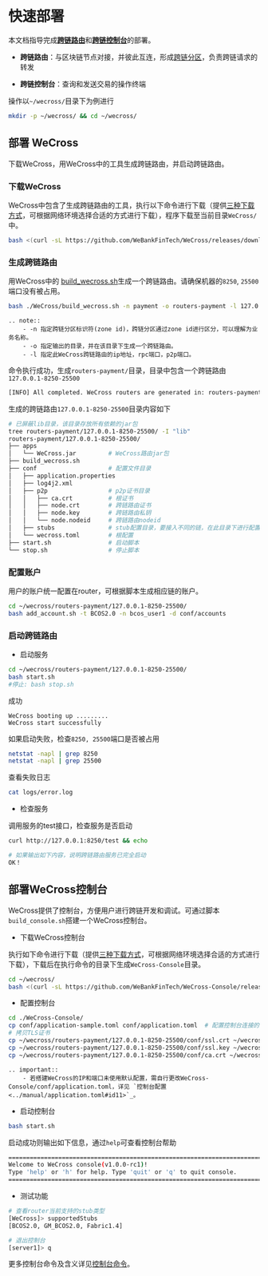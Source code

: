 # 快速部署

本文档指导完成[**跨链路由**](../introduction/introduction.html#id2)和[**跨链控制台**](../manual/console.md)的部署。

* **跨链路由**：与区块链节点对接，并彼此互连，形成[跨链分区](../introduction/introduction.html#id2)，负责跨链请求的转发

* **跨链控制台**：查询和发送交易的操作终端

操作以`~/wecross/`目录下为例进行

``` bash
mkdir -p ~/wecross/ && cd ~/wecross/
```

## 部署 WeCross

下载WeCross，用WeCross中的工具生成跨链路由，并启动跨链路由。

### 下载WeCross

WeCross中包含了生成跨链路由的工具，执行以下命令进行下载（提供[三种下载方式](../version/download.html#wecross)，可根据网络环境选择合适的方式进行下载），程序下载至当前目录`WeCross/`中。

```bash
bash <(curl -sL https://github.com/WeBankFinTech/WeCross/releases/download/resources/download_wecross.sh)
```

### 生成跨链路由

用WeCross中的 [build_wecross.sh](../manual/scripts.html#wecross)生成一个跨链路由。请确保机器的`8250`, `25500`端口没有被占用。

```bash
bash ./WeCross/build_wecross.sh -n payment -o routers-payment -l 127.0.0.1:8250:25500 
```

```eval_rst
.. note::
    - -n 指定跨链分区标识符(zone id)，跨链分区通过zone id进行区分，可以理解为业务名称。
    - -o 指定输出的目录，并在该目录下生成一个跨链路由。
    - -l 指定此WeCross跨链路由的ip地址，rpc端口，p2p端口。
```

命令执行成功，生成`routers-payment/`目录，目录中包含一个跨链路由`127.0.0.1-8250-25500`

``` bash
[INFO] All completed. WeCross routers are generated in: routers-payment/
```

生成的跨链路由`127.0.0.1-8250-25500`目录内容如下

```bash
# 已屏蔽lib目录，该目录存放所有依赖的jar包
tree routers-payment/127.0.0.1-8250-25500/ -I "lib"
routers-payment/127.0.0.1-8250-25500/
├── apps
│   └── WeCross.jar         # WeCross路由jar包
├── build_wecross.sh
├── conf                    # 配置文件目录
│   ├── application.properties	
│   ├── log4j2.xml 
│   ├── p2p                 # p2p证书目录
│   │   ├── ca.crt          # 根证书
│   │   ├── node.crt        # 跨链路由证书
│   │   ├── node.key        # 跨链路由私钥
│   │   └── node.nodeid     # 跨链路由nodeid
│   ├── stubs               # stub配置目录，要接入不同的链，在此目录下进行配置
│   └── wecross.toml        # 根配置
├── start.sh                # 启动脚本
└── stop.sh                 # 停止脚本
```

### 配置账户
用户的账户统一配置在router，可根据脚本生成相应链的账户。

```bash
cd ~/wecross/routers-payment/127.0.0.1-8250-25500/
bash add_account.sh -t BCOS2.0 -n bcos_user1 -d conf/accounts
```

### 启动跨链路由

* 启动服务

```bash
cd ~/wecross/routers-payment/127.0.0.1-8250-25500/
bash start.sh 
#停止: bash stop.sh
```
成功

```
WeCross booting up .........
WeCross start successfully
```
如果启动失败，检查`8250, 25500`端口是否被占用

``` bash
netstat -napl | grep 8250
netstat -napl | grep 25500
```

查看失败日志

```bash
cat logs/error.log
```

* 检查服务

调用服务的test接口，检查服务是否启动
``` bash
curl http://127.0.0.1:8250/test && echo

# 如果输出如下内容，说明跨链路由服务已完全启动
OK！
```

## 部署WeCross控制台

WeCross提供了控制台，方便用户进行跨链开发和调试。可通过脚本`build_console.sh`搭建一个WeCross控制台。

* 下载WeCross控制台

执行如下命令进行下载（提供[三种下载方式](../version/download.html#id2)，可根据网络环境选择合适的方式进行下载），下载后在执行命令的目录下生成`WeCross-Console`目录。

```bash
cd ~/wecross/
bash <(curl -sL https://github.com/WeBankFinTech/WeCross-Console/releases/download/resources/download_console.sh)
```

- 配置控制台

```bash
cd ./WeCross-Console/
cp conf/application-sample.toml conf/application.toml  # 配置控制台连接的跨链路由地址，此处采用默认配置
# 拷贝TLS证书
cp ~/wecross/routers-payment/127.0.0.1-8250-25500/conf/ssl.crt ~/wecross/WeCross-Console/conf
cp ~/wecross/routers-payment/127.0.0.1-8250-25500/conf/ssl.key ~/wecross/WeCross-Console/conf
cp ~/wecross/routers-payment/127.0.0.1-8250-25500/conf/ca.crt ~/wecross/WeCross-Console/conf
```

```eval_rst
.. important::
    - 若搭建WeCross的IP和端口未使用默认配置，需自行更改WeCross-Console/conf/application.toml，详见 `控制台配置 <../manual/application.toml#id11>`_。
```

- 启动控制台

```bash
bash start.sh
```

启动成功则输出如下信息，通过`help`可查看控制台帮助

```bash
=================================================================================
Welcome to WeCross console(v1.0.0-rc1)!
Type 'help' or 'h' for help. Type 'quit' or 'q' to quit console.
=================================================================================
```

- 测试功能

```bash
# 查看router当前支持的stub类型
[WeCross]> supportedStubs
[BCOS2.0, GM_BCOS2.0, Fabric1.4]

# 退出控制台
[server1]> q
```

更多控制台命令及含义详见[控制台命令](../manual/console.html#id13)。
